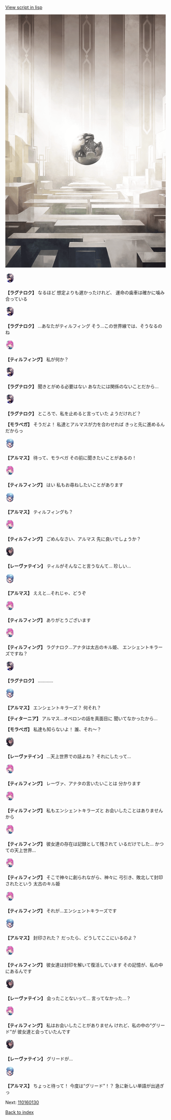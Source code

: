 [View script in lisp](../scripts/110160120.txt)

![abyss_room.png](../images/backgrounds/abyss_room.png)

<img src="../images/units/3103619.png" alt="3103619.png" height="34"/>

**【ラグナロク】**
なるほど
想定よりも遅かったけれど、
運命の歯車は確かに噛み合っている

<img src="../images/units/3103619.png" alt="3103619.png" height="34"/>

**【ラグナロク】**
…あなたがティルフィング
そう…この世界線では、そうなるのね

<img src="../images/units/3101411.png" alt="3101411.png" height="34"/>

**【ティルフィング】**
私が何か？

<img src="../images/units/3103619.png" alt="3103619.png" height="34"/>

**【ラグナロク】**
聞きとがめる必要はない
あなたには関係のないことだから…

<img src="../images/units/3103619.png" alt="3103619.png" height="34"/>

**【ラグナロク】**
ところで、私を止めると言っていた
ようだけれど？

**【モラベガ】**
そうだよ！
私達とアルマスが力を合わせれば
きっと先に進めるんだからっ

<img src="../images/units/3103811.png" alt="3103811.png" height="34"/>

**【アルマス】**
待って、モラベガ
その前に聞きたいことがあるの！

<img src="../images/units/3101411.png" alt="3101411.png" height="34"/>

**【ティルフィング】**
はい
私もお尋ねしたいことがあります

<img src="../images/units/3103811.png" alt="3103811.png" height="34"/>

**【アルマス】**
ティルフィングも？

<img src="../images/units/3101411.png" alt="3101411.png" height="34"/>

**【ティルフィング】**
ごめんなさい、アルマス
先に良いでしょうか？

<img src="../images/units/3100211.png" alt="3100211.png" height="34"/>

**【レーヴァテイン】**
ティルがそんなこと言うなんて…
珍しい…

<img src="../images/units/3103811.png" alt="3103811.png" height="34"/>

**【アルマス】**
ええと…それじゃ、どうぞ

<img src="../images/units/3101411.png" alt="3101411.png" height="34"/>

**【ティルフィング】**
ありがとうございます

<img src="../images/units/3101411.png" alt="3101411.png" height="34"/>

**【ティルフィング】**
ラグナロク…アナタは太古のキル姫、
エンシェントキラーズですね？

<img src="../images/units/3103619.png" alt="3103619.png" height="34"/>

**【ラグナロク】**
…………

<img src="../images/units/3103811.png" alt="3103811.png" height="34"/>

**【アルマス】**
エンシェントキラーズ？
何それ？

**【ティターニア】**
アルマス…オベロンの話を真面目に
聞いてなかったから…

**【モラベガ】**
私達も知らないよ！
誰、それ～？

<img src="../images/units/3100211.png" alt="3100211.png" height="34"/>

**【レーヴァテイン】**
…天上世界での話よね？
それにしたって…

<img src="../images/units/3101411.png" alt="3101411.png" height="34"/>

**【ティルフィング】**
レーヴァ、アナタの言いたいことは
分かります

<img src="../images/units/3101411.png" alt="3101411.png" height="34"/>

**【ティルフィング】**
私もエンシェントキラーズと
お会いしたことはありませんから

<img src="../images/units/3101411.png" alt="3101411.png" height="34"/>

**【ティルフィング】**
彼女達の存在は記録として残されて
いるだけでした…
かつての天上世界…

<img src="../images/units/3101411.png" alt="3101411.png" height="34"/>

**【ティルフィング】**
そこで神々に創られながら、神々に
弓引き、敗北して封印されたという
太古のキル姫

<img src="../images/units/3101411.png" alt="3101411.png" height="34"/>

**【ティルフィング】**
それが…エンシェントキラーズです

<img src="../images/units/3103811.png" alt="3103811.png" height="34"/>

**【アルマス】**
封印された？
だったら、どうしてここにいるのよ？

<img src="../images/units/3101411.png" alt="3101411.png" height="34"/>

**【ティルフィング】**
彼女達は封印を解いて復活しています
その記憶が、私の中にあるんです

<img src="../images/units/3100211.png" alt="3100211.png" height="34"/>

**【レーヴァテイン】**
会ったことないって…
言ってなかった…？

<img src="../images/units/3101411.png" alt="3101411.png" height="34"/>

**【ティルフィング】**
私はお会いしたことがありません
けれど、私の中の“グリード”が
彼女達と会っていたんです

<img src="../images/units/3100211.png" alt="3100211.png" height="34"/>

**【レーヴァテイン】**
グリードが…

<img src="../images/units/3103811.png" alt="3103811.png" height="34"/>

**【アルマス】**
ちょっと待って！
今度は“グリード”！？
急に新しい単語が出過ぎっ

Next: [110160130](110160130.md)

[Back to index](index.md)
